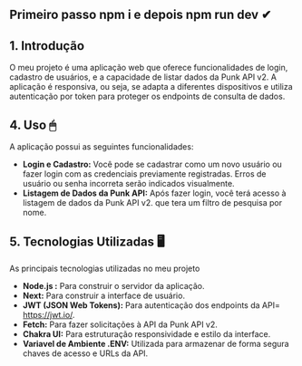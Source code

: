 ## Primeiro passo npm i e depois npm run dev ✔

## **1. Introdução**

O meu projeto é uma aplicação web que oferece funcionalidades de login, cadastro de usuários, e a capacidade de listar dados da Punk API v2. A aplicação é responsiva, ou seja, se adapta a diferentes dispositivos e utiliza autenticação por token para proteger os endpoints de consulta de dados. 

## **4. Uso 🖱**

A aplicação possui as seguintes funcionalidades:

- **Login e Cadastro:** Você pode se cadastrar como um novo usuário ou fazer login com as credenciais previamente registradas. Erros de usuário ou senha incorreta serão indicados visualmente.
- **Listagem de Dados da Punk API:** Após fazer login, você terá acesso à listagem de dados da Punk API v2. que tera um filtro de pesquisa por nome.

## **5. Tecnologias Utilizadas 🖥**

As principais tecnologias utilizadas no meu projeto

- **Node.js :** Para construir o servidor da aplicação.
- **Next:** Para construir a interface de usuário.
- **JWT (JSON Web Tokens):** Para autenticação dos endpoints da API= https://jwt.io/.
- **Fetch:** Para fazer solicitações à API da Punk API v2.
- **Chakra UI:** Para estruturação  responsividade e estilo da interface.
- **Variavel de Ambiente  .ENV:** Utilizada para armazenar de forma segura chaves de acesso e URLs da API.
